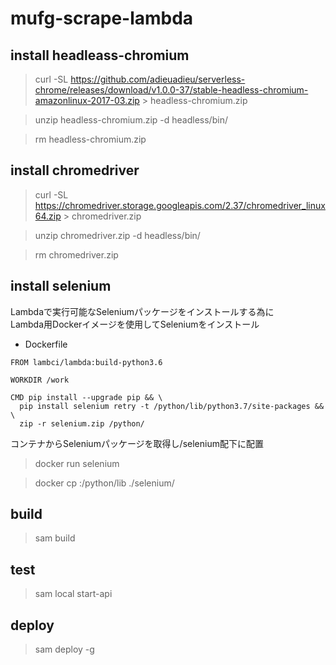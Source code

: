 # mufg-scrape-lambda

## install headleass-chromium
> curl -SL https://github.com/adieuadieu/serverless-chrome/releases/download/v1.0.0-37/stable-headless-chromium-amazonlinux-2017-03.zip > headless-chromium.zip

> unzip headless-chromium.zip -d headless/bin/

> rm headless-chromium.zip

## install chromedriver
> curl -SL https://chromedriver.storage.googleapis.com/2.37/chromedriver_linux64.zip > chromedriver.zip

> unzip chromedriver.zip -d headless/bin/

> rm chromedriver.zip

## install selenium
Lambdaで実行可能なSeleniumパッケージをインストールする為に  
Lambda用Dockerイメージを使用してSeleniumをインストール
- Dockerfile
```
FROM lambci/lambda:build-python3.6

WORKDIR /work

CMD pip install --upgrade pip && \
  pip install selenium retry -t /python/lib/python3.7/site-packages && \
  zip -r selenium.zip /python/
```
コンテナからSeleniumパッケージを取得し/selenium配下に配置
> docker run selenium

> docker cp <CONTAINER ID>:/python/lib ./selenium/

## build
> sam build

## test
> sam local start-api

## deploy
> sam deploy -g
